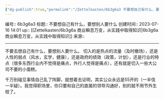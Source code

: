 ```yaml
---
{"dg-publish":true,"permalink":"/Zettelkasten/6b3g6a3 不要想自己有什么，要想别人要什么/","dgPassFrontmatter":true}
---
```


编号:: 6b3g6a3
标题:: 不要想自己有什么，要想别人要什么
创建时间:: 2023-07-16 14:01
up:: [[Zettelkasten/6b3g6a 商业瞬息万变，从实践中取得知识\|6b3g6a 商业瞬息万变，从实践中取得知识]]
来源:: 

---
不要去想自己有什么，要想别人要什么。
切入的是热点的流量（及时撤场），还是人性的弱点（风水，玄学，健康），还是政府的绩效（政策，计划），还是行业的特点（很多东西行业内不觉得是痛点，外行人觉得是痛点），还有就是切入一些大公司不要的小蛋糕。

千万别碰见事情自己乱了阵脚，就想着去证明，其实公众永远是55开的（一半信一半疑）。我觉得职场里，你只要和自己的直属的领导沟通好，别的就不用节外生枝了。